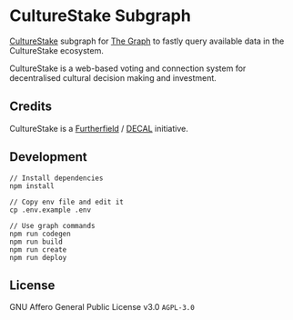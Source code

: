 # CultureStake Subgraph

[CultureStake](https://github.com/lazaruslabs/culturestake) subgraph for [The Graph](https://thegraph.com/) to fastly query available data in the CultureStake ecosystem.

CultureStake is a web-based voting and connection system for decentralised cultural decision making and investment.

## Credits

CultureStake is a [Furtherfield](https://www.furtherfield.org/) / [DECAL](http://www.decal.is/) initiative.

## Development

```
// Install dependencies
npm install

// Copy env file and edit it
cp .env.example .env

// Use graph commands
npm run codegen
npm run build
npm run create
npm run deploy
```

## License

GNU Affero General Public License v3.0 `AGPL-3.0`
